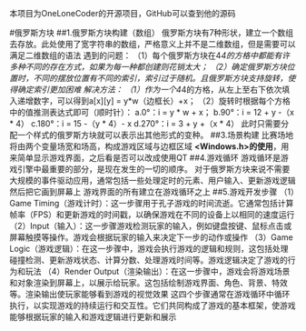 本项目为OneLoneCoder的开源项目，GitHub可以查到他的源码

#俄罗斯方块
 ##1.俄罗斯方块构建（数组）
	俄罗斯方块有7种形状，建立一个数组去存放。此处使用了宽字符串的数组，严格意义上并不是二维数组，但是需要可以满足二维数组的语法
	遇到的问题：
   （1）每个俄罗斯方块在4*4的方格中都能有许多种不同的存在方式，如果为每一种都创建则花销太大；
	 （2）确定俄罗斯方块位置时，不同的摆放位置有不同的索引，索引过于随机。且俄罗斯方块支持旋转，使得确定索引更加困难
   解决方法：
   （1）作为一个4*4的方格，从左上至右下依次填入递增数字，可以得到a[x][y] = y*w（边框长）+x；
   （2）旋转时根据每个方格中的值推测表达式即可（顺时针）：
		a.0°：i = y * w + x；
		b.90°：i = 12 + y -（x * 4）
		c.180°：i = 15 -（y * 4）- x
		d.270°：i = 3 + y +（x * 4）
		此时只需要分配一个样式的俄罗斯方块就可以表示出其他形式的变种。
 ##3.场景构建
	比赛场地将由两个变量场宽和场高，构成游戏区域与边框区域
	**<Windows.h>的使用**，用来简单显示游戏界面，之后看是否可以改成使用QT
 ##4.游戏循环
	游戏循环是游戏引擎中最重要的部分，是现在发生的一切的顺序。
	对于俄罗斯方块来说不需要大规模的事件驱动应用，通常包括一些处理定时的元素、用户输入、更新游戏逻辑然后把它画到屏幕上
	游戏界面的所有建立在游戏循环之上
 ##5.游戏开发步骤
	（1）Game Timing（游戏计时）：这一步骤用于孔子游戏的时间流逝。它通常包括计算帧率（FPS）和更新游戏的时间戳，以确保游戏在不同的设备上以相同的速度运行
	（2）Input（输入）：这一步骤游戏检测玩家的输入，例如键盘按键、鼠标点击或屏幕触摸等操作。游戏会根据玩家的输入来决定下一步的动作或操作
	（3）Game Logic（游戏逻辑）：在这一步骤中，游戏会执行游戏的逻辑和规则，这包括处理碰撞检测、更新游戏状态、计算分数、处理游戏时间等。游戏逻辑决定了游戏的行为和玩法
	（4）Render Output（渲染输出）：在这一步骤中，游戏会将游戏场景和对象渲染到屏幕上，以展示给玩家。这包括绘制游戏界面、角色、背景、特效等。渲染输出使玩家能够看到游戏的视觉效果
	这四个步骤通常在游戏循环中循环执行，以实现游戏的持续运行和交互性。它们共同构成了游戏的基本框架，使游戏能够根据玩家的输入和游戏逻辑进行更新和展示
